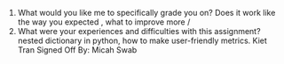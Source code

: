 1) What would you like me to specifically grade you on? Does it work like the way you expected , what to improve more /
2) What were your experiences and difficulties with this assignment? nested dictionary in python, how to make user-friendly metrics.
Kiet Tran
Signed Off By: Micah Swab
